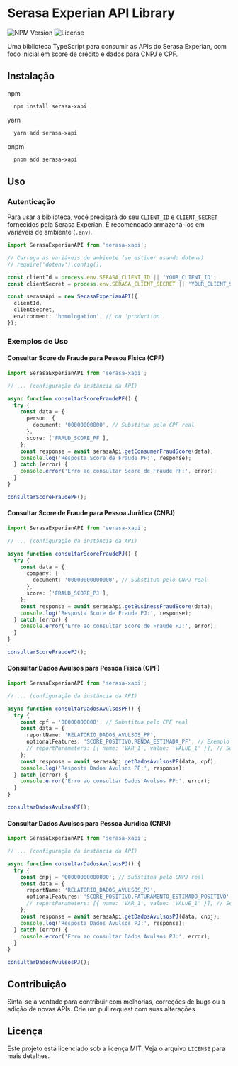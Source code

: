 # Serasa Experian API Library

![NPM Version](https://img.shields.io/npm/v/serasa-xapi.svg) ![License](https://img.shields.io/npm/l/serasa-xapi.svg)

Uma biblioteca TypeScript para consumir as APIs do Serasa Experian, com foco inicial em score de crédito e dados para CNPJ e CPF.

## Instalação
npm
```bash
  npm install serasa-xapi
```

yarn
```bash
  yarn add serasa-xapi
```

pnpm
```bash
  pnpm add serasa-xapi
```

## Uso

### Autenticação

Para usar a biblioteca, você precisará do seu `CLIENT_ID` e `CLIENT_SECRET` fornecidos pela Serasa Experian. É recomendado armazená-los em variáveis de ambiente (`.env`).

```typescript
import SerasaExperianAPI from 'serasa-xapi';

// Carrega as variáveis de ambiente (se estiver usando dotenv)
// require('dotenv').config();

const clientId = process.env.SERASA_CLIENT_ID || 'YOUR_CLIENT_ID';
const clientSecret = process.env.SERASA_CLIENT_SECRET || 'YOUR_CLIENT_SECRET';

const serasaApi = new SerasaExperianAPI({
  clientId,
  clientSecret,
  environment: 'homologation', // ou 'production'
});
```

### Exemplos de Uso

#### Consultar Score de Fraude para Pessoa Física (CPF)

```typescript
import SerasaExperianAPI from 'serasa-xapi';

// ... (configuração da instância da API)

async function consultarScoreFraudePF() {
  try {
    const data = {
      person: {
        document: '00000000000', // Substitua pelo CPF real
      },
      score: ['FRAUD_SCORE_PF'],
    };
    const response = await serasaApi.getConsumerFraudScore(data);
    console.log('Resposta Score de Fraude PF:', response);
  } catch (error) {
    console.error('Erro ao consultar Score de Fraude PF:', error);
  }
}

consultarScoreFraudePF();
```

#### Consultar Score de Fraude para Pessoa Jurídica (CNPJ)

```typescript
import SerasaExperianAPI from 'serasa-xapi';

// ... (configuração da instância da API)

async function consultarScoreFraudePJ() {
  try {
    const data = {
      company: {
        document: '00000000000000', // Substitua pelo CNPJ real
      },
      score: ['FRAUD_SCORE_PJ'],
    };
    const response = await serasaApi.getBusinessFraudScore(data);
    console.log('Resposta Score de Fraude PJ:', response);
  } catch (error) {
    console.error('Erro ao consultar Score de Fraude PJ:', error);
  }
}

consultarScoreFraudePJ();
```

#### Consultar Dados Avulsos para Pessoa Física (CPF)

```typescript
import SerasaExperianAPI from 'serasa-xapi';

// ... (configuração da instância da API)

async function consultarDadosAvulsosPF() {
  try {
    const cpf = '00000000000'; // Substitua pelo CPF real
    const data = {
      reportName: 'RELATORIO_DADOS_AVULSOS_PF',
      optionalFeatures: 'SCORE_POSITIVO,RENDA_ESTIMADA_PF', // Exemplo de features opcionais
      // reportParameters: [{ name: 'VAR_1', value: 'VALUE_1' }], // Se necessário
    };
    const response = await serasaApi.getDadosAvulsosPF(data, cpf);
    console.log('Resposta Dados Avulsos PF:', response);
  } catch (error) {
    console.error('Erro ao consultar Dados Avulsos PF:', error);
  }
}

consultarDadosAvulsosPF();
```

#### Consultar Dados Avulsos para Pessoa Jurídica (CNPJ)

```typescript
import SerasaExperianAPI from 'serasa-xapi';

// ... (configuração da instância da API)

async function consultarDadosAvulsosPJ() {
  try {
    const cnpj = '00000000000000'; // Substitua pelo CNPJ real
    const data = {
      reportName: 'RELATORIO_DADOS_AVULSOS_PJ',
      optionalFeatures: 'SCORE_POSITIVO,FATURAMENTO_ESTIMADO_POSITIVO', // Exemplo de features opcionais
      // reportParameters: [{ name: 'VAR_1', value: 'VALUE_1' }], // Se necessário
    };
    const response = await serasaApi.getDadosAvulsosPJ(data, cnpj);
    console.log('Resposta Dados Avulsos PJ:', response);
  } catch (error) {
    console.error('Erro ao consultar Dados Avulsos PJ:', error);
  }
}

consultarDadosAvulsosPJ();
```

## Contribuição

Sinta-se à vontade para contribuir com melhorias, correções de bugs ou a adição de novas APIs. Crie um pull request com suas alterações.

## Licença

Este projeto está licenciado sob a licença MIT. Veja o arquivo `LICENSE` para mais detalhes.


